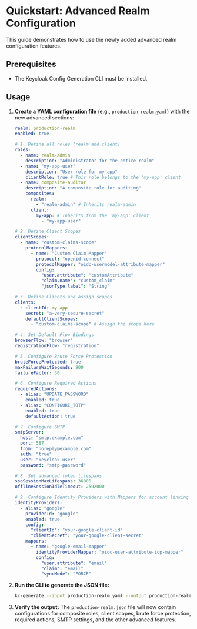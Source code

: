 # Quickstart: Advanced Realm Configuration

This guide demonstrates how to use the newly added advanced realm configuration features.

## Prerequisites

*   The Keycloak Config Generation CLI must be installed.

## Usage

1.  **Create a YAML configuration file** (e.g., `production-realm.yaml`) with the new advanced sections:
    ```yaml
    realm: production-realm
    enabled: true

    # 1. Define all roles (realm and client)
    roles:
      - name: realm-admin
        description: "Administrator for the entire realm"
      - name: "my-app-user"
        description: "User role for my-app"
        clientRole: true # This role belongs to the 'my-app' client
      - name: composite-auditor
        description: "A composite role for auditing"
        composites:
          realm:
            - "realm-admin" # Inherits realm-admin
          client:
            my-app: # Inherits from the 'my-app' client
              - "my-app-user"

    # 2. Define Client Scopes
    clientScopes:
      - name: "custom-claims-scope"
        protocolMappers:
          - name: "Custom Claim Mapper"
            protocol: "openid-connect"
            protocolMapper: "oidc-usermodel-attribute-mapper"
            config:
              "user.attribute": "customAttribute"
              "claim.name": "custom_claim"
              "jsonType.label": "String"

    # 3. Define Clients and assign scopes
    clients:
      - clientId: my-app
        secret: "a-very-secure-secret"
        defaultClientScopes:
          - "custom-claims-scope" # Assign the scope here

    # 4. Set Default Flow Bindings
    browserFlow: "browser"
    registrationFlow: "registration"

    # 5. Configure Brute Force Protection
    bruteForceProtected: true
    maxFailureWaitSeconds: 900
    failureFactor: 30

    # 6. Configure Required Actions
    requiredActions:
      - alias: "UPDATE_PASSWORD"
        enabled: true
      - alias: "CONFIGURE_TOTP"
        enabled: true
        defaultAction: true

    # 7. Configure SMTP
    smtpServer:
      host: "smtp.example.com"
      port: 587
      from: "noreply@example.com"
      auth: "true"
      user: "keycloak-user"
      password: "smtp-password"

    # 8. Set advanced token lifespans
    ssoSessionMaxLifespans: 36000
    offlineSessionIdleTimeout: 2592000

    # 9. Configure Identity Providers with Mappers for account linking
    identityProviders:
      - alias: "google"
        providerId: "google"
        enabled: true
        config:
          "clientId": "your-google-client-id"
          "clientSecret": "your-google-client-secret"
        mappers:
          - name: "google-email-mapper"
            identityProviderMapper: "oidc-user-attribute-idp-mapper"
            config:
              "user.attribute": "email"
              "claim": "email"
              "syncMode": "FORCE"
    ```

2.  **Run the CLI to generate the JSON file:**
    ```bash
    kc-generate --input production-realm.yaml --output production-realm.json
    ```

3.  **Verify the output:**
    The `production-realm.json` file will now contain configurations for composite roles, client scopes, brute force protection, required actions, SMTP settings, and the other advanced features.
